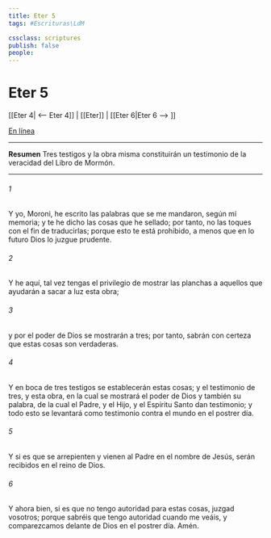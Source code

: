 ```yaml
---
title: Eter 5
tags: #Escrituras\LdM

cssclass: scriptures
publish: false
people:
---
```


# Eter 5
[[Eter 4| <-- Eter 4]] | [[Eter]] | [[Eter 6|Eter 6 --> ]]

[En línea](https://churchofjesuschrist.org/study/scriptures/bofm/ether/5?lang=spa)

---
__Resumen__
Tres testigos y la obra misma constituirán un testimonio de la veracidad del Libro de Mormón.

---
###### 1 
Y yo, Moroni, he escrito las palabras que se me mandaron, según mi memoria; y te he dicho las cosas que he sellado; por tanto, no las toques con el fin de traducirlas; porque esto te está prohibido, a menos que en lo futuro Dios lo juzgue prudente.

###### 2 
Y he aquí, tal vez tengas el privilegio de mostrar las planchas a aquellos que ayudarán a sacar a luz esta obra;

###### 3 
y por el poder de Dios se mostrarán a tres; por tanto, sabrán con certeza que estas cosas son verdaderas.

###### 4 
Y en boca de tres testigos se establecerán estas cosas; y el testimonio de tres, y esta obra, en la cual se mostrará el poder de Dios y también su palabra, de la cual el Padre, y el Hijo, y el Espíritu Santo dan testimonio; y todo esto se levantará como testimonio contra el mundo en el postrer día.

###### 5 
Y si es que se arrepienten y vienen al Padre en el nombre de Jesús, serán recibidos en el reino de Dios.

###### 6 
Y ahora bien, si es que no tengo autoridad para estas cosas, juzgad vosotros; porque sabréis que tengo autoridad cuando me veáis, y comparezcamos delante de Dios en el postrer día. Amén.

